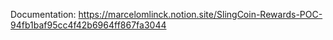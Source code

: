 Documentation: https://marcelomlinck.notion.site/SlingCoin-Rewards-POC-94fb1baf95cc4f42b6964ff867fa3044